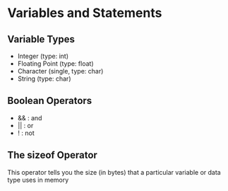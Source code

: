 # Variables and Statements

## Variable Types

* Integer (type: int)
* Floating Point (type: float)
* Character (single, type: char)
* String (type: char)

## Boolean Operators

* && : and
* || : or
* !  : not

## The sizeof Operator

This operator tells you the size (in bytes) that a particular variable or data type uses in memory
